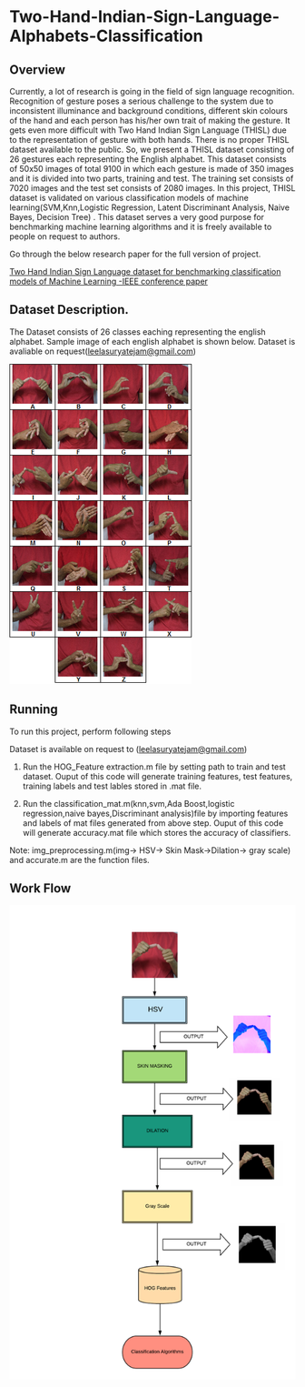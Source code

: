 # Two-Hand-Indian-Sign-Language-Alphabets-Classification

## Overview

Currently, a lot of research is going in the field of sign language recognition. Recognition of gesture poses a serious challenge to the system due to inconsistent illuminance and background conditions, different skin colours of the hand and each person has his/her own trait of making the gesture. It gets even more difficult with Two Hand Indian Sign Language (THISL) due to the representation of gesture with both hands. There is no proper THISL dataset available to the public. So, we present a THISL dataset consisting of 26 gestures each representing the English alphabet. This dataset consists of 50x50 images of total 9100 in which each gesture is made of 350 images and it is divided into two parts, training and test. The training set consists of 7020 images and the test set consists of 2080 images. In this project, THISL dataset is validated on various classification models of machine learning(SVM,Knn,Logistic Regression, Latent Discriminant Analysis, Naive Bayes, Decision Tree)  . This dataset serves a very good purpose for benchmarking machine learning algorithms and it is freely available to people on request to authors.

Go through the below research paper for the full version of project. 

[Two Hand Indian Sign Language dataset for benchmarking classification models of Machine Learning -IEEE conference paper](https://doi.org/10.1109/ICICT46931.2019.8977713)

## Dataset Description.

The Dataset consists of 26 classes eaching representing the english alphabet. Sample image of each english alphabet is shown below.
Dataset is avaliable on request(leelasuryatejam@gmail.com)

<img src = "handcollage.png">

## Running 
To run this project, perform following steps

Dataset is available on request to (leelasuryatejam@gmail.com)

1. Run the HOG_Feature extraction.m file by setting path to train and test dataset. Ouput of this code will generate training features, test features, training labels and test lables stored in .mat file.

2. Run the classification_mat.m(knn,svm,Ada Boost,logistic regression,naive bayes,Discriminant analysis)file by importing features and labels of mat files generated from above step. Ouput of this code will generate accuracy.mat file which stores the accuracy of classifiers. 

Note: img_preprocessing.m(img-> HSV-> Skin Mask->Dilation-> gray scale) and accurate.m are the function files.

## Work Flow

<img src = "Flow chart.png">
